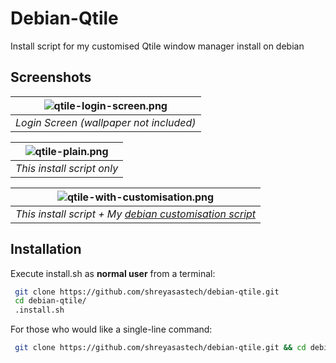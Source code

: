 # Debian-Qtile
Install script for my customised Qtile window manager install on debian

## Screenshots
| ![qtile-login-screen.png](https://github.com/shreyasastech/debian-qtile/assets/137637016/d687aa93-42c8-4006-a142-fefbceb32d4d) | 
|:--:| 
| *Login Screen (wallpaper not included)* |

| ![qtile-plain.png](https://github.com/shreyasastech/debian-qtile/assets/137637016/032b3f5c-0611-4830-8ead-1826efb8db0c) | 
|:--:| 
| *This install script only* |

| ![qtile-with-customisation.png](https://github.com/shreyasastech/debian-qtile/assets/137637016/d4dfd78a-8afc-47a4-8c88-56e79d4a01ca) | 
|:--:| 
| *This install script + My [debian customisation script](https://github.com/ShreyasASTech/debian-customisation)* |

## Installation

Execute install.sh as **normal user** from a terminal:

```bash
 git clone https://github.com/shreyasastech/debian-qtile.git
 cd debian-qtile/
 .install.sh
```

For those who would like a single-line command:
```bash
 git clone https://github.com/shreyasastech/debian-qtile.git && cd debian-qtile/ && ./install.sh
```

